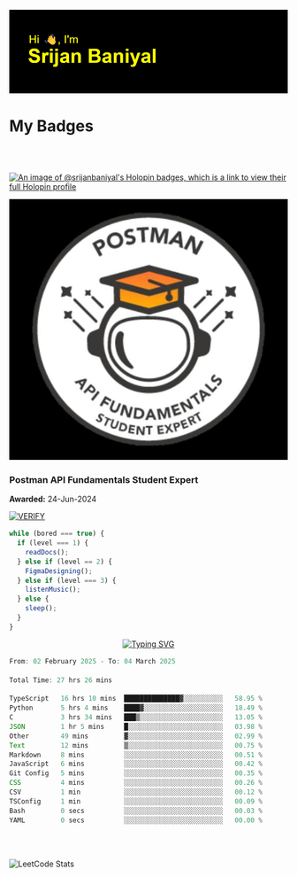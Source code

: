 ![Header](./header.png)

# My Badges

<Br />
<Br />

[![An image of @srijanbaniyal's Holopin badges, which is a link to view their full Holopin profile](https://holopin.me/srijanbaniyal)](https://holopin.io/@srijanbaniyal)

[![Postman API Fundamentals Student Expert](/Postman.jpeg)](https://api.badgr.io/public/assertions/r9BLLy0oTfKJBbkGuDI1zA)

### Postman API Fundamentals Student Expert

**Awarded:** 24-Jun-2024

[![VERIFY](https://img.shields.io/badge/VERIFY-blue)](https://badgecheck.io?url=https%3A%2F%2Fapi.badgr.io%2Fpublic%2Fassertions%2Fr9BLLy0oTfKJBbkGuDI1zA)

```javascript
while (bored === true) {
  if (level === 1) {
    readDocs();
  } else if (level == 2) {
    FigmaDesigning();
  } else if (level === 3) {
    listenMusic();
  } else {
    sleep();
  }
}
```

<p align="center">
  <a href="https://git.io/typing-svg"><img src="https://readme-typing-svg.demolab.com?font=Tilt+Prism&size=30&pause=1000&color=0FF75B&center=true&vCenter=true&width=800&height=80&lines=Time+spent+on+various+Programming+languages" alt="Typing SVG" /></a>
</p>

<!--START_SECTION:waka-->

```TypeScript
From: 02 February 2025 - To: 04 March 2025

Total Time: 27 hrs 26 mins

TypeScript   16 hrs 10 mins  ██████████████▓░░░░░░░░░░   58.95 %
Python       5 hrs 4 mins    ████▓░░░░░░░░░░░░░░░░░░░░   18.49 %
C            3 hrs 34 mins   ███▒░░░░░░░░░░░░░░░░░░░░░   13.05 %
JSON         1 hr 5 mins     █░░░░░░░░░░░░░░░░░░░░░░░░   03.98 %
Other        49 mins         ▓░░░░░░░░░░░░░░░░░░░░░░░░   02.99 %
Text         12 mins         ▒░░░░░░░░░░░░░░░░░░░░░░░░   00.75 %
Markdown     8 mins          ░░░░░░░░░░░░░░░░░░░░░░░░░   00.51 %
JavaScript   6 mins          ░░░░░░░░░░░░░░░░░░░░░░░░░   00.42 %
Git Config   5 mins          ░░░░░░░░░░░░░░░░░░░░░░░░░   00.35 %
CSS          4 mins          ░░░░░░░░░░░░░░░░░░░░░░░░░   00.26 %
CSV          1 min           ░░░░░░░░░░░░░░░░░░░░░░░░░   00.12 %
TSConfig     1 min           ░░░░░░░░░░░░░░░░░░░░░░░░░   00.09 %
Bash         0 secs          ░░░░░░░░░░░░░░░░░░░░░░░░░   00.03 %
YAML         0 secs          ░░░░░░░░░░░░░░░░░░░░░░░░░   00.00 %
```

<!--END_SECTION:waka-->

<Br />
<Br />

![LeetCode Stats](https://leetcard.jacoblin.cool/Srijan-Baniyal?theme=dark&font=Rasa&ext=contest)
